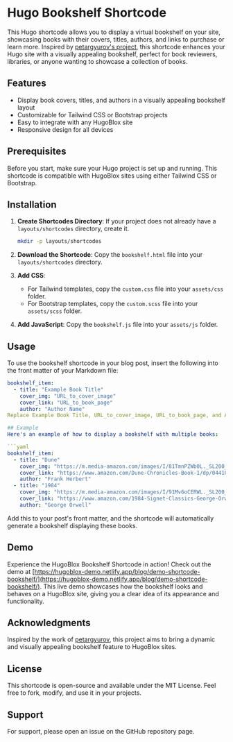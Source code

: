 # Hugo Bookshelf Shortcode

This Hugo shortcode allows you to display a virtual bookshelf on your site, showcasing books with their covers, titles, authors, and links to purchase or learn more. Inspired by [petargyurov's project](https://github.com/petargyurov), this shortcode enhances your Hugo site with a visually appealing bookshelf, perfect for book reviewers, libraries, or anyone wanting to showcase a collection of books.

## Features

- Display book covers, titles, and authors in a visually appealing bookshelf layout
- Customizable for Tailwind CSS or Bootstrap projects
- Easy to integrate with any HugoBlox site
- Responsive design for all devices

## Prerequisites

Before you start, make sure your Hugo project is set up and running. This shortcode is compatible with HugoBlox sites using either Tailwind CSS or Bootstrap.

## Installation

1. **Create Shortcodes Directory**: If your project does not already have a `layouts/shortcodes` directory, create it.

    ```bash
    mkdir -p layouts/shortcodes
    ```

2. **Download the Shortcode**: Copy the `bookshelf.html` file into your `layouts/shortcodes` directory.

3. **Add CSS**:
    - For Tailwind templates, copy the `custom.css` file into your `assets/css` folder.
    - For Bootstrap templates, copy the `custom.scss` file into your `assets/scss` folder.

4. **Add JavaScript**: Copy the `bookshelf.js` file into your `assets/js` folder.

## Usage

To use the bookshelf shortcode in your blog post, insert the following into the front matter of your Markdown file:

```yaml
bookshelf_item:
  - title: "Example Book Title"
    cover_img: "URL_to_cover_image"
    cover_link: "URL_to_book_page"
    author: "Author Name"
Replace Example Book Title, URL_to_cover_image, URL_to_book_page, and Author Name with the details of the books you want to display.

## Example
Here's an example of how to display a bookshelf with multiple books:

```yaml
bookshelf_item:
  - title: "Dune"
    cover_img: "https://m.media-amazon.com/images/I/81TmnPZWb0L._SL200_.jpg"
    cover_link: "https://www.amazon.com/Dune-Chronicles-Book-1/dp/0441013597"
    author: "Frank Herbert"
  - title: "1984"
    cover_img: "https://m.media-amazon.com/images/I/91Mv6oCERWL._SL200_.jpg"
    cover_link: "https://www.amazon.com/1984-Signet-Classics-George-Orwell/dp/0451524934"
    author: "George Orwell"
```
Add this to your post's front matter, and the shortcode will automatically generate a bookshelf displaying these books.


## Demo

Experience the HugoBlox Bookshelf Shortcode in action! Check out the demo at [https://hugoblox-demo.netlify.app/blog/demo-shortcode-bookshelf/](https://hugoblox-demo.netlify.app/blog/demo-shortcode-bookshelf/). This live demo showcases how the bookshelf looks and behaves on a HugoBlox site, giving you a clear idea of its appearance and functionality.

## Acknowledgments
Inspired by the work of [petargyurov](https://github.com/petargyurov), this project aims to bring a dynamic and visually appealing bookshelf feature to HugoBlox sites.

## License
This shortcode is open-source and available under the MIT License. Feel free to fork, modify, and use it in your projects.

## Support
For support, please open an issue on the GitHub repository page.